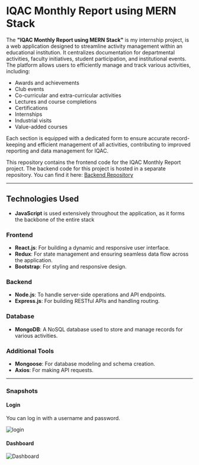 # IQAC Monthly Report using MERN Stack

The **"IQAC Monthly Report using MERN Stack"** is my internship project, is a web application designed to streamline activity management within an educational institution. It centralizes documentation for departmental activities, faculty initiatives, student participation, and institutional events. The platform allows users to efficiently manage and track various activities, including:
- Awards and achievements
- Club events
- Co-curricular and extra-curricular activities
- Lectures and course completions
- Certifications
- Internships
- Industrial visits
- Value-added courses

Each section is equipped with a dedicated form to ensure accurate record-keeping and efficient management of all activities, contributing to improved reporting and data management for IQAC.

This repository contains the frontend code for the IQAC Monthly Report project. The backend code for this project is hosted in a separate repository. You can find it here:
[Backend Repository](https://github.com/HariniRR/Internship_project_Backend.git)

---

## Technologies Used
- **JavaScript** is used extensively throughout the application, as it forms the backbone of the entire stack
### Frontend
- **React.js**: For building a dynamic and responsive user interface.
- **Redux**: For state management and ensuring seamless data flow across the application.
- **Bootstrap**: For styling and responsive design.

### Backend
- **Node.js**: To handle server-side operations and API endpoints.
- **Express.js**: For building RESTful APIs and handling routing.

### Database
- **MongoDB**: A NoSQL database used to store and manage records for various activities.

### Additional Tools
- **Mongoose**: For database modeling and schema creation.
- **Axios**: For making API requests.

---
### Snapshots

#### Login
You can log in with a username and password.

![login](https://github.com/user-attachments/assets/8ffc82f1-d8da-4a70-8f4d-eda383b23e94)


#### Dashboard

![Dashboard](./project_outputs/dashboard.jpg)




